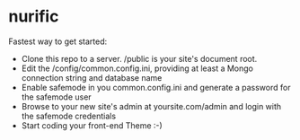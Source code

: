 nurific
=======
Fastest way to get started:

* Clone this repo to a server. /public is your site's document root.
* Edit the /config/common.config.ini, providing at least a Mongo connection string and database name
* Enable safemode in you common.config.ini and generate a password for the safemode user
* Browse to your new site's admin at yoursite.com/admin and login with the safemode credentials
* Start coding your front-end Theme :-)

